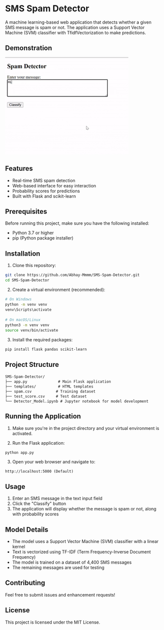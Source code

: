 # SMS Spam Detector

A machine learning-based web application that detects whether a given SMS message is spam or not. The application uses a Support Vector Machine (SVM) classifier with TfidfVectorization to make predictions.

## Demonstration

![SMS Spam Detector Demo](Demo_Vid.gif)

## Features

- Real-time SMS spam detection
- Web-based interface for easy interaction
- Probability scores for predictions
- Built with Flask and scikit-learn

## Prerequisites

Before running this project, make sure you have the following installed:

- Python 3.7 or higher
- pip (Python package installer)

## Installation

1. Clone this repository:
```bash
git clone https://github.com/Abhay-Mmmm/SMS-Spam-Detector.git
cd SMS-Spam-Detector
```

2. Create a virtual environment (recommended):
```bash
# On Windows
python -m venv venv
venv\Scripts\activate

# On macOS/Linux
python3 -m venv venv
source venv/bin/activate
```

3. Install the required packages:
```bash
pip install flask pandas scikit-learn
```

## Project Structure

```
SMS-Spam-Detector/
├── app.py              # Main Flask application
├── templates/          # HTML templates
├── spam.csv           # Training dataset
├── test_score.csv     # Test dataset
└── Detector_Model.ipynb # Jupyter notebook for model development
```

## Running the Application

1. Make sure you're in the project directory and your virtual environment is activated.

2. Run the Flask application:
```bash
python app.py
```

3. Open your web browser and navigate to:
```
http://localhost:5000 (Default)
```

## Usage

1. Enter an SMS message in the text input field
2. Click the "Classify" button
3. The application will display whether the message is spam or not, along with probability scores

## Model Details

- The model uses a Support Vector Machine (SVM) classifier with a linear kernel
- Text is vectorized using TF-IDF (Term Frequency-Inverse Document Frequency)
- The model is trained on a dataset of 4,400 SMS messages
- The remaining messages are used for testing

## Contributing

Feel free to submit issues and enhancement requests!

## License

This project is licensed under the MIT License.